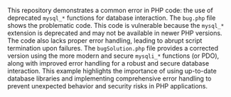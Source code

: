 This repository demonstrates a common error in PHP code: the use of deprecated `mysql_*` functions for database interaction. The `bug.php` file shows the problematic code. This code is vulnerable because the `mysql_*` extension is deprecated and may not be available in newer PHP versions. The code also lacks proper error handling, leading to abrupt script termination upon failures.  The `bugSolution.php` file provides a corrected version using the more modern and secure `mysqli_*` functions (or PDO), along with improved error handling for a robust and secure database interaction.  This example highlights the importance of using up-to-date database libraries and implementing comprehensive error handling to prevent unexpected behavior and security risks in PHP applications.